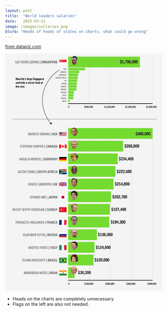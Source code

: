 ```yaml
---
layout: post
title:  "World leaders salaries"
date:   2015-03-21
image: /images/sallaries.png
blurb: "Heads of heads of states on charts, what could go wrong"
---
```


[from dataviz.com](http://dadaviz.com/i/3642)

![World leaders salaries](/images/sallaries.png)

* Heads on the charts are completely unnecessary
* Flags on the left are also not needed.
